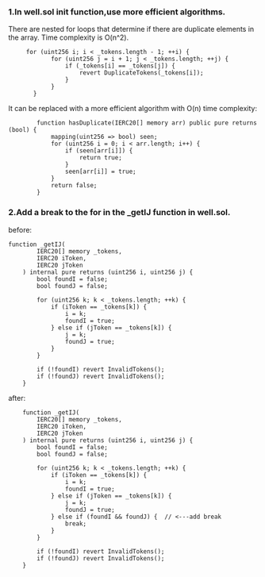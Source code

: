 
### 1.In well.sol init function,use more efficient algorithms.

There are nested for loops that determine if there are duplicate elements in the array.
Time complexity is O(n^2).
```solidity
     for (uint256 i; i < _tokens.length - 1; ++i) {
            for (uint256 j = i + 1; j < _tokens.length; ++j) {
                if (_tokens[i] == _tokens[j]) {
                    revert DuplicateTokens(_tokens[i]);
                }
            }
       }
```

It can be replaced with a more efficient algorithm with O(n) time complexity:

```solidity
        function hasDuplicate(IERC20[] memory arr) public pure returns (bool) {
            mapping(uint256 => bool) seen;
            for (uint256 i = 0; i < arr.length; i++) {
                if (seen[arr[i]]) {
                    return true;
                }
                seen[arr[i]] = true;
            }
            return false;
        }
```

### 2.Add a break to the for in the _getIJ function in well.sol.

before:
```
function _getIJ(
        IERC20[] memory _tokens,
        IERC20 iToken,
        IERC20 jToken
    ) internal pure returns (uint256 i, uint256 j) {
        bool foundI = false;
        bool foundJ = false;

        for (uint256 k; k < _tokens.length; ++k) {
            if (iToken == _tokens[k]) {
                i = k;
                foundI = true;
            } else if (jToken == _tokens[k]) {
                j = k;
                foundJ = true;
            }
        }

        if (!foundI) revert InvalidTokens();
        if (!foundJ) revert InvalidTokens();
    }
```

after:
```
    function _getIJ(
        IERC20[] memory _tokens,
        IERC20 iToken,
        IERC20 jToken
    ) internal pure returns (uint256 i, uint256 j) {
        bool foundI = false;
        bool foundJ = false;

        for (uint256 k; k < _tokens.length; ++k) {
            if (iToken == _tokens[k]) {
                i = k;
                foundI = true;
            } else if (jToken == _tokens[k]) {
                j = k;
                foundJ = true;
            } else if (foundI && foundJ) {  // <---add break
                break;
            }
        }

        if (!foundI) revert InvalidTokens();
        if (!foundJ) revert InvalidTokens();
    }
```

